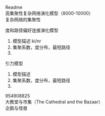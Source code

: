 Readme    
高集聚性复杂网络演化模型（8000-10000）    
复杂网络的集聚性    

度和路径偏好连接演化模型  
1. 模型描述 ki/nr
2. 集聚系数，度分布，最短路径
3. 
引力模型     
1. 模型描述    
2. 集聚系数，度分布，最短路径
3. 
  
954908825    
大教堂与市集（The Cathedral and the Bazaar）    
企鹅与怪兽     
